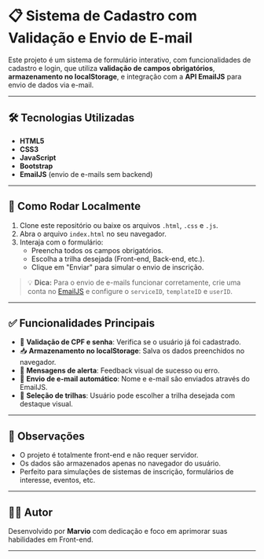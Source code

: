 # 📋 Sistema de Cadastro com Validação e Envio de E-mail

Este projeto é um sistema de formulário interativo, com funcionalidades de cadastro e login, que utiliza **validação de campos obrigatórios**, **armazenamento no localStorage**, e integração com a **API EmailJS** para envio de dados via e-mail.

---

## 🛠 Tecnologias Utilizadas

- **HTML5**
- **CSS3**
- **JavaScript**
- **Bootstrap**
- **EmailJS** (envio de e-mails sem backend)

---

## 🚀 Como Rodar Localmente

1. Clone este repositório ou baixe os arquivos `.html`, `.css` e `.js`.
2. Abra o arquivo `index.html` no seu navegador.
3. Interaja com o formulário:
   - Preencha todos os campos obrigatórios.
   - Escolha a trilha desejada (Front-end, Back-end, etc.).
   - Clique em "Enviar" para simular o envio de inscrição.

> 💡 **Dica:** Para o envio de e-mails funcionar corretamente, crie uma conta no [EmailJS](https://www.emailjs.com/) e configure o `serviceID`, `templateID` e `userID`.

---

## ✅ Funcionalidades Principais

- 🔐 **Validação de CPF e senha**: Verifica se o usuário já foi cadastrado.
- 📥 **Armazenamento no localStorage**: Salva os dados preenchidos no navegador.
- 💬 **Mensagens de alerta**: Feedback visual de sucesso ou erro.
- 📧 **Envio de e-mail automático**: Nome e e-mail são enviados através do EmailJS.
- 🎯 **Seleção de trilhas**: Usuário pode escolher a trilha desejada com destaque visual.

---

## 📌 Observações

- O projeto é totalmente front-end e não requer servidor.
- Os dados são armazenados apenas no navegador do usuário.
- Perfeito para simulações de sistemas de inscrição, formulários de interesse, eventos, etc.

---

## 👨‍💻 Autor

Desenvolvido por **Marvio** com dedicação e foco em aprimorar suas habilidades em Front-end.

---

